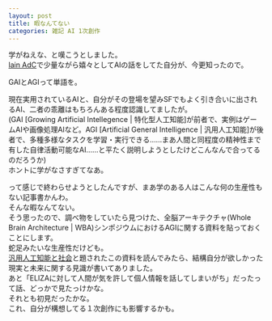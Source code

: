 ```yaml
---
layout: post
title: 暇なんてない
categories: 雑記 AI 1次創作
---
```


学がねえな、と嘆こうとしました。  
[lain AdC](/2018-12-15-anime)で少量ながら嬉々としてAIの話をしてた自分が、今更知ったので。

GAIとAGIって単語を。

現在実用されているAIと、自分がその登場を望みSFでもよく引き合いに出されるAI、二者の乖離はもちろんある程度認識してましたが。  
(GAI [Growing Artificial Intellegence | 特化型人工知能]が前者で、実例はゲームAIや画像処理AIなど。AGI [Artificial General Intelligence | 汎用人工知能]が後者で、多種多様なタスクを学習・実行できる……まあ人間と同程度の精神性まで有した自律活動可能なAI……と平たく説明しようとしたけどこんなんで合ってるのだろうか)  
ホントに学がなさすぎてなあ。  

って感じで終わらせようとしたんですが、まあ学のある人はこんな何の生産性もない記事書かんわ。  
そんな暇なんてない。  
そう思ったので、調べ物をしていたら見つけた、全脳アーキテクチャ(Whole Brain Architecture | WBA)シンポジウムにおけるAGIに関する資料を貼っておくことにします。  
蛇足みたいな生産性だけども。  
[汎用人工知能と社会](https://www.slideshare.net/wba-initiative/ss-105452917)と題されたこの資料を読んでみたら、結構自分が欲しかった現実と未来に関する見識が書いてありました。  
あと「ELIZAに対して人間が気を許して個人情報を話してしまいがち」だったって話、どっかで見たっけかな。  
それとも初見だったかな。  
これ、自分が構想してる１次創作にも影響するかも。
